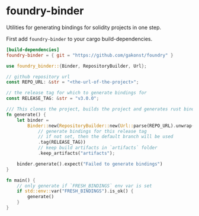 # foundry-binder

Utilities for generating bindings for solidity projects in one step.

First add `foundry-binder` to your cargo build-dependencies.

```toml
[build-dependencies]
foundry-binder = { git = "https://github.com/gakonst/foundry" }
```

```rust
use foundry_binder::{Binder, RepositoryBuilder, Url};

// github repository url
const REPO_URL: &str = "<the-url-of-the-project>";

// the release tag for which to generate bindings for
const RELEASE_TAG: &str = "v3.0.0";

/// This clones the project, builds the project and generates rust bindings
fn generate() {
    let binder =
        Binder::new(RepositoryBuilder::new(Url::parse(REPO_URL).unwrap())
            // generate bindings for this release tag
            // if not set, then the default branch will be used
            .tag(RELEASE_TAG))
            // keep build artifacts in `artifacts` folder
            .keep_artifacts("artifacts");

    binder.generate().expect("Failed to generate bindings")
}

fn main() {
    // only generate if `FRESH_BINDINGS` env var is set
    if std::env::var("FRESH_BINDINGS").is_ok() {
        generate()
    }
}
```